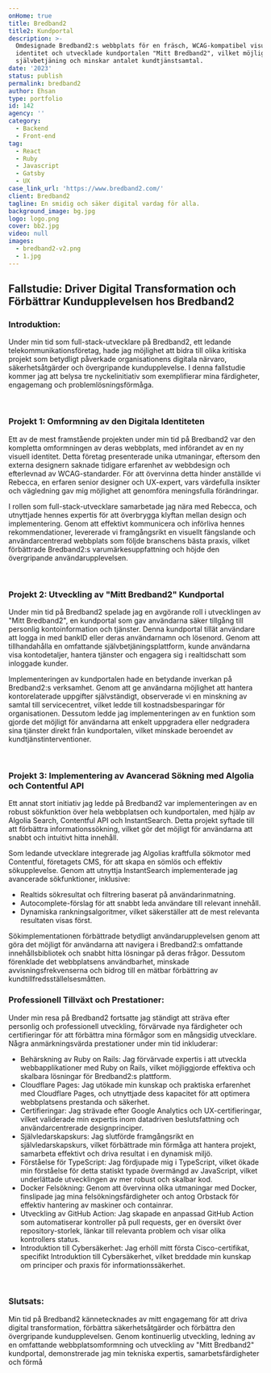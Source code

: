 ```yaml
---
onHome: true
title: Bredband2
title2: Kundportal
description: >-
  Omdesignade Bredband2:s webbplats för en fräsch, WCAG-kompatibel visuell
  identitet och utvecklade kundportalen "Mitt Bredband2", vilket möjliggör säker
  självbetjäning och minskar antalet kundtjänstsamtal.
date: '2023'
status: publish
permalink: bredband2
author: Ehsan
type: portfolio
id: 142
agency: ''
category:
  - Backend
  - Front-end
tag:
  - React
  - Ruby
  - Javascript
  - Gatsby
  - UX
case_link_url: 'https://www.bredband2.com/'
client: Bredband2
tagline: En smidig och säker digital vardag för alla.
background_image: bg.jpg
logo: logo.png
cover: bb2.jpg
video: null
images:
  - bredband2-v2.png
  - 1.jpg
---
```

<h2> Fallstudie: Driver Digital Transformation och Förbättrar Kundupplevelsen hos Bredband2</h2>

<h3>Introduktion: </h3>

<p>Under min tid som full-stack-utvecklare på Bredband2, ett ledande telekommunikationsföretag, hade jag möjlighet att bidra till olika kritiska projekt som betydligt påverkade organisationens digitala närvaro, säkerhetsåtgärder och övergripande kundupplevelse. I denna fallstudie kommer jag att belysa tre nyckelinitiativ som exemplifierar mina färdigheter, engagemang och problemlösningsförmåga. </p>

<br />
<h3>Projekt 1: Omformning av den Digitala Identiteten </h3>

<p>Ett av de mest framstående projekten under min tid på Bredband2 var den kompletta omformningen av deras webbplats, med införandet av en ny visuell identitet. Detta företag presenterade unika utmaningar, eftersom den externa designern saknade tidigare erfarenhet av webbdesign och efterlevnad av WCAG-standarder. För att övervinna detta hinder anställde vi Rebecca, en erfaren senior designer och UX-expert, vars värdefulla insikter och vägledning gav mig möjlighet att genomföra meningsfulla förändringar.</p>

<p>I rollen som full-stack-utvecklare samarbetade jag nära med Rebecca, och utnyttjade hennes expertis för att överbrygga klyftan mellan design och implementering. Genom att effektivt kommunicera och införliva hennes rekommendationer, levererade vi framgångsrikt en visuellt fängslande och användarcentrerad webbplats som följde branschens bästa praxis, vilket förbättrade Bredband2:s varumärkesuppfattning och höjde den övergripande användarupplevelsen.</p>

<br />
<h3> Projekt 2: Utveckling av "Mitt Bredband2" Kundportal </h3>

<p>Under min tid på Bredband2 spelade jag en avgörande roll i utvecklingen av "Mitt Bredband2", en kundportal som gav användarna säker tillgång till personlig kontoinformation och tjänster. Denna kundportal tillät användare att logga in med bankID eller deras användarnamn och lösenord. Genom att tillhandahålla en omfattande självbetjäningsplattform, kunde användarna visa kontodetaljer, hantera tjänster och engagera sig i realtidschatt som inloggade kunder.</p>

<p>Implementeringen av kundportalen hade en betydande inverkan på Bredband2:s verksamhet. Genom att ge användarna möjlighet att hantera kontorelaterade uppgifter självständigt, observerade vi en minskning av samtal till servicecentret, vilket ledde till kostnadsbesparingar för organisationen. Dessutom ledde jag implementeringen av en funktion som gjorde det möjligt för användarna att enkelt uppgradera eller nedgradera sina tjänster direkt från kundportalen, vilket minskade beroendet av kundtjänstinterventioner.</p>

<br />

<h3>Projekt 3: Implementering av Avancerad Sökning med Algolia och Contentful API</h3> <p>Ett annat stort initiativ jag ledde på Bredband2 var implementeringen av en robust sökfunktion över hela webbplatsen och kundportalen, med hjälp av Algolia Search, Contentful API och InstantSearch. Detta projekt syftade till att förbättra informationssökning, vilket gör det möjligt för användarna att snabbt och intuitivt hitta innehåll. </p> <p>Som ledande utvecklare integrerade jag Algolias kraftfulla sökmotor med Contentful, företagets CMS, för att skapa en sömlös och effektiv sökupplevelse. Genom att utnyttja InstantSearch implementerade jag avancerade sökfunktioner, inklusive:</p> <ul> <li>Realtids sökresultat och filtrering baserat på användarinmatning.</li> <li>Autocomplete-förslag för att snabbt leda användare till relevant innehåll.</li> <li>Dynamiska rankningsalgoritmer, vilket säkerställer att de mest relevanta resultaten visas först.</li> </ul> <p>Sökimplementationen förbättrade betydligt användarupplevelsen genom att göra det möjligt för användarna att navigera i Bredband2:s omfattande innehållsbibliotek och snabbt hitta lösningar på deras frågor. Dessutom förenklade det webbplatsens användbarhet, minskade avvisningsfrekvenserna och bidrog till en mätbar förbättring av kundtillfredsställelsesmåtten.</p>

<h3>Professionell Tillväxt och Prestationer:</h3>

<p> Under min resa på Bredband2 fortsatte jag ständigt att sträva efter personlig och professionell utveckling, förvärvade nya färdigheter och certifieringar för att förbättra mina förmågor som en mångsidig utvecklare. Några anmärkningsvärda prestationer under min tid inkluderar:</p>

<ul>
    <li>Behärskning av Ruby on Rails: Jag förvärvade expertis i att utveckla webbapplikationer med Ruby on Rails, vilket möjliggjorde effektiva och skalbara lösningar för Bredband2:s plattform.</li>
    <li>Cloudflare Pages: Jag utökade min kunskap och praktiska erfarenhet med Cloudflare Pages, och utnyttjade dess kapacitet för att optimera webbplatsens prestanda och säkerhet. </li>
    <li>Certifieringar: Jag strävade efter Google Analytics och UX-certifieringar, vilket validerade min expertis inom datadriven beslutsfattning och användarcentrerade designprinciper.</li>
    <li>Självledarskapskurs: Jag slutförde framgångsrikt en självledarskapskurs, vilket förbättrade min förmåga att hantera projekt, samarbeta effektivt och driva resultat i en dynamisk miljö.</li>
    <li>Förståelse för TypeScript: Jag fördjupade mig i TypeScript, vilket ökade min förståelse för detta statiskt typade övermängd av JavaScript, vilket underlättade utvecklingen av mer robust och skalbar kod.</li>
    <li>Docker Felsökning: Genom att övervinna olika utmaningar med Docker, finslipade jag mina felsökningsfärdigheter och antog Orbstack för effektiv hantering av maskiner och containrar.</li>
    <li>Utveckling av GitHub Action: Jag skapade en anpassad GitHub Action som automatiserar kontroller på pull requests, ger en översikt över repository-storlek, länkar till relevanta problem och visar olika kontrollers status.</li>
    <li>Introduktion till Cybersäkerhet: Jag erhöll mitt första Cisco-certifikat, specifikt Introduktion till Cybersäkerhet, vilket breddade min kunskap om principer och praxis för informationssäkerhet.</li>

</ul>
<br />
<h3>Slutsats:</h3>

<p>
Min tid på Bredband2 kännetecknades av mitt engagemang för att driva digital transformation, förbättra säkerhetsåtgärder och förbättra den övergripande kundupplevelsen. Genom kontinuerlig utveckling, ledning av en omfattande webbplatsomformning och utveckling av "Mitt Bredband2" kundportal, demonstrerade jag min tekniska expertis, samarbetsfärdigheter och förmå
